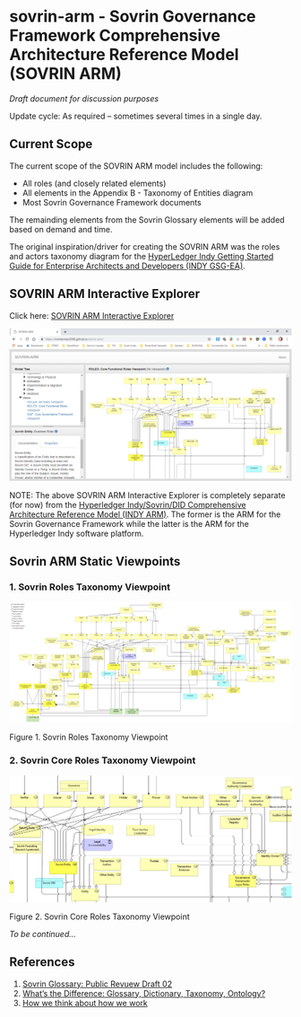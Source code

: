 # sovrin-arm - Sovrin Governance Framework Comprehensive Architecture Reference Model (SOVRIN ARM)

_Draft document for discussion purposes_

Update cycle: As required – sometimes several times in a single day.

## Current Scope

The current scope of the SOVRIN ARM model includes the following:
- All roles (and closely related elements)
- All elements in the Appendix B - Taxonomy of Entities diagram
- Most Sovrin Governance Framework documents

The remainding elements from the Sovrin Glossary elements will be added based on demand and time.

The original inspiration/driver for creating the SOVRIN ARM was the roles and actors taxonomy diagram for the [HyperLedger Indy Getting Started Guide for Enterprise Architects and Developers (INDY GSG-EA)](https://github.com/mwherman2000/indy-gsg-ea/blob/master/python/doc/getting_started-enterpise.md#additional-actors).

## SOVRIN ARM Interactive Explorer

Click here: [SOVRIN ARM Interactive Explorer](https://mwherman2000.github.io/sovrin-arm/)

[![SOVRIN ARM Interactive Explorer](images/sovrin-arm-explorer.png)](https://mwherman2000.github.io/sovrin-arm/)

NOTE: The above SOVRIN ARM Interactive Explorer is completely separate (for now) from the [Hyperledger Indy/Sovrin/DID Comprehensive Architecture Reference Model (INDY ARM)](https://github.com/mwherman2000/indy-arm/blob/master/README.md#indy-arm---hyperledger-indysovrindid-comprehensive-architecture-reference-model-indy-arm). The former is the ARM for the Sovrin Governance Framework while the latter is the ARM for the Hyperledger Indy software platform.

## Sovrin ARM Static Viewpoints

### 1. Sovrin Roles Taxonomy Viewpoint

![HBB-Sovrin-Roles-Viewpoint](images/HBB-Sovrin-Glossary-Roles-Viewpoint.png)

Figure 1. Sovrin Roles Taxonomy Viewpoint 

### 2. Sovrin Core Roles Taxonomy Viewpoint

![HBB-Sovrin-Core-Roles-Viewpoint](images/HBB-Sovrin-Glossary-Core-Roles-Viewpoint.png)

Figure 2. Sovrin Core Roles Taxonomy Viewpoint 

_To be continued..._

## References

1. [Sovrin Glossary: Public Revuew Draft 02](https://docs.google.com/document/d/1gfIz5TT0cNp2kxGMLFXr19x1uoZsruUe_0glHst2fZ8/edit?pli=1#)
2. [What’s the Difference: Glossary, Dictionary, Taxonomy, Ontology?](https://thedatamaven.net/2017/04/whats-the-difference-glossary-dictionary-taxonomy-ontology/)
3. [How we think about how we work](https://hyperonomy.com/2016/05/09/how-do-we-think-about-how-we-work/)